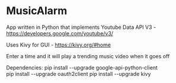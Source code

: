# MusicAlarm
App written in Python that implements Youtube Data API V3 - https://developers.google.com/youtube/v3/

Uses Kivy for GUI - https://kivy.org/#home

Enter a time and it will play a trending music video when it goes off

Dependencies:
pip install --upgrade google-api-python-client      
pip install --upgrade oauth2client
pip install --upgrade kivy
